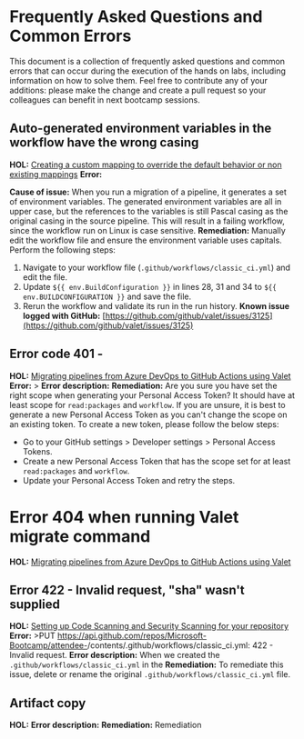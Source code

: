 # Frequently Asked Questions and Common Errors
This document is a collection of frequently asked questions and common errors that can occur during the execution of the hands on labs, including information on how to solve them.
Feel free to contribute any of your additions: please make the change and create a pull request so your colleagues can benefit in next bootcamp sessions.

## Auto-generated environment variables in the workflow have the wrong casing
**HOL:** [Creating a custom mapping to override the default behavior or non existing mappings](https://github.com/Microsoft-Bootcamp/HOL/blob/main/Adding-Custom-Mappings-for-your-migrations.md)
**Error:**
>
**Cause of issue:** 
When you run a migration of a pipeline, it generates a set of environment variables. The generated environment variables are all in upper case, but the references to the variables is still Pascal casing as the original casing in the source pipeline. This will result in a failing workflow, since the workflow run on Linux is case sensitive.
**Remediation:** Manually edit the workflow file and ensure the environment variable uses capitals. Perform the following steps:
1. Navigate to your workflow file (`.github/workflows/classic_ci.yml`) and edit the file.
2. Update `${{ env.BuildConfiguration }}` in lines 28, 31 and 34 to `${{ env.BUILDCONFIGURATION }}` and save the file.
3. Rerun the workflow and validate its run in the run history.
**Known issue logged with GitHub:** [https://github.com/github/valet/issues/3125](https://github.com/github/valet/issues/3125)

## Error code 401 - 
**HOL:** [Migrating pipelines from Azure DevOps to GitHub Actions using Valet](https://github.com/Microsoft-Bootcamp/HOL/blob/main/migration.md)
**Error:** >
**Error description:**
**Remediation:** Are you sure you have set the right scope when generating your Personal Access Token? It should have at least scope for `read:packages` and `workflow`. If you are unsure, it is best to generate a new Personal Access Token as you can't change the scope on an existing token. To create a new token, please follow the below steps:
- Go to your GitHub settings > Developer settings > Personal Access Tokens.
- Create a new Personal Access Token that has the scope set for at least `read:packages` and `workflow`.
- Update your Personal Access Token and retry the steps.

# Error 404 when running Valet migrate command
**HOL:** [Migrating pipelines from Azure DevOps to GitHub Actions using Valet](https://github.com/Microsoft-Bootcamp/HOL/blob/main/migration.md)

## Error 422 - Invalid request, "sha" wasn't supplied
**HOL:** [Setting up Code Scanning and Security Scanning for your repository](https://github.com/Microsoft-Bootcamp/HOL/blob/main/codescanning.md)
**Error:** >PUT https://api.github.com/repos/Microsoft-Bootcamp/attendee-<yourGitHubhandle>/contents/.github/workflows/classic_ci.yml: 422 - Invalid request.
**Error description:** When we created the `.github/workflows/classic_ci.yml` in the 
**Remediation:** To remediate this issue, delete or rename the original `.github/workflows/classic_ci.yml` file. 

## Artifact copy
**HOL:** []()
**Error description:**
**Remediation:**
Remediation
